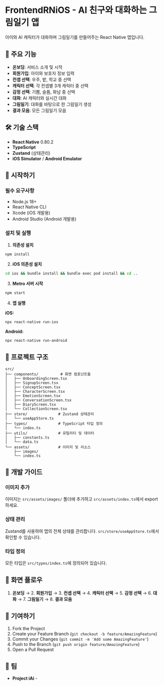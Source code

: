# FrontendRNiOS - AI 친구와 대화하는 그림일기 앱

아이와 AI 캐릭터가 대화하며 그림일기를 만들어주는 React Native 앱입니다.

## 🎯 주요 기능

- **온보딩**: 서비스 소개 및 시작
- **회원가입**: 아이와 보호자 정보 입력
- **컨셉 선택**: 우주, 밭, 학교 중 선택
- **캐릭터 선택**: 각 컨셉별 3개 캐릭터 중 선택
- **감정 선택**: 기쁨, 슬픔, 화남 중 선택
- **대화**: AI 캐릭터와 실시간 대화
- **그림일기**: 대화를 바탕으로 한 그림일기 생성
- **결과 모음**: 모든 그림일기 모음

## 🛠 기술 스택

- **React Native** 0.80.2
- **TypeScript**
- **Zustand** (상태관리)
- **iOS Simulator** / **Android Emulator**

## 🚀 시작하기

### 필수 요구사항

- Node.js 18+
- React Native CLI
- Xcode (iOS 개발용)
- Android Studio (Android 개발용)

### 설치 및 실행

1. **의존성 설치**
```bash
npm install
```

2. **iOS 의존성 설치**
```bash
cd ios && bundle install && bundle exec pod install && cd ..
```

3. **Metro 서버 시작**
```bash
npm start
```

4. **앱 실행**

**iOS:**
```bash
npx react-native run-ios
```

**Android:**
```bash
npx react-native run-android
```

## 📁 프로젝트 구조

```
src/
├── components/          # 화면 컴포넌트들
│   ├── OnboardingScreen.tsx
│   ├── SignupScreen.tsx
│   ├── ConceptScreen.tsx
│   ├── CharacterScreen.tsx
│   ├── EmotionScreen.tsx
│   ├── ConversationScreen.tsx
│   ├── DiaryScreen.tsx
│   └── CollectionScreen.tsx
├── store/              # Zustand 상태관리
│   └── useAppStore.ts
├── types/              # TypeScript 타입 정의
│   └── index.ts
├── utils/              # 유틸리티 및 데이터
│   ├── constants.ts
│   └── data.ts
└── assets/             # 이미지 및 리소스
    ├── images/
    └── index.ts
```

## 🎨 개발 가이드

### 이미지 추가

이미지는 `src/assets/images/` 폴더에 추가하고 `src/assets/index.ts`에서 export하세요.

### 상태 관리

Zustand를 사용하여 앱의 전체 상태를 관리합니다. `src/store/useAppStore.ts`에서 확인할 수 있습니다.

### 타입 정의

모든 타입은 `src/types/index.ts`에 정의되어 있습니다.

## 📱 화면 플로우

1. **온보딩** → 2. **회원가입** → 3. **컨셉 선택** → 4. **캐릭터 선택** → 5. **감정 선택** → 6. **대화** → 7. **그림일기** → 8. **결과 모음**

## 🤝 기여하기

1. Fork the Project
2. Create your Feature Branch (`git checkout -b feature/AmazingFeature`)
3. Commit your Changes (`git commit -m 'Add some AmazingFeature'`)
4. Push to the Branch (`git push origin feature/AmazingFeature`)
5. Open a Pull Request
   

## 👥 팀

- **Project iAi** - 
